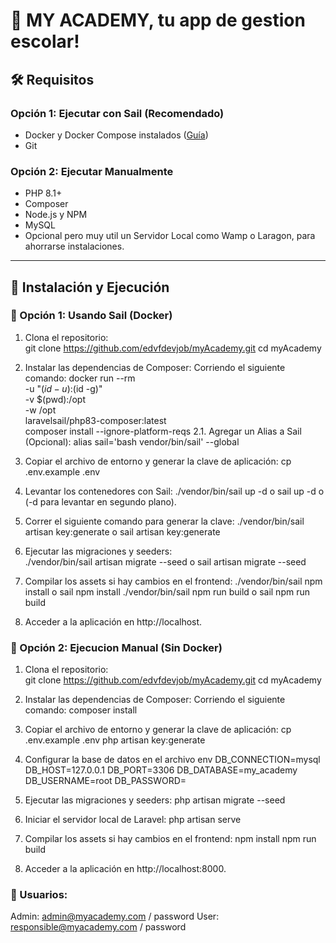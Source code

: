 # 🚀 MY ACADEMY, tu app de gestion escolar!  

## 🛠️ Requisitos  

### **Opción 1: Ejecutar con Sail (Recomendado)**
- Docker y Docker Compose instalados ([Guía](https://docs.docker.com/engine/install/))  
- Git  

### **Opción 2: Ejecutar Manualmente**
- PHP 8.1+  
- Composer  
- Node.js y NPM  
- MySQL
- Opcional pero muy util un Servidor Local como Wamp o Laragon, para ahorrarse instalaciones.  

---

## 🚀 Instalación y Ejecución  

### **🔹 Opción 1: Usando Sail (Docker)**
1. Clona el repositorio:  
   git clone https://github.com/edvfdevjob/myAcademy.git
   cd myAcademy
2. Instalar las dependencias de Composer:
    Corriendo el siguiente comando:
   docker run --rm \
    -u "$(id -u):$(id -g)" \
    -v $(pwd):/opt \
    -w /opt \
    laravelsail/php83-composer:latest \
    composer install --ignore-platform-reqs
2.1. Agregar un Alias a Sail (Opcional):
    alias sail='bash vendor/bin/sail' --global

3. Copiar el archivo de entorno y generar la clave de aplicación:
   cp .env.example .env
4. Levantar los contenedores con Sail: 
   ./vendor/bin/sail up -d o sail up -d o (-d para levantar en segundo plano).
5. Correr el siguiente comando para generar la clave: 
    ./vendor/bin/sail artisan key:generate o sail artisan key:generate
6. Ejecutar las migraciones y seeders:  
   ./vendor/bin/sail artisan migrate --seed o sail artisan migrate --seed
7. Compilar los assets si hay cambios en el frontend:
    ./vendor/bin/sail npm install o sail npm install
    ./vendor/bin/sail npm run build o sail npm run build
8. Acceder a la aplicación en http://localhost.

### **🔹 Opción 2: Ejecucion Manual (Sin Docker)**
1. Clona el repositorio:  
   git clone https://github.com/edvfdevjob/myAcademy.git
   cd myAcademy
2. Instalar las dependencias de Composer:
    Corriendo el siguiente comando:
    composer install

3. Copiar el archivo de entorno y generar la clave de aplicación:
   cp .env.example .env
    php artisan key:generate
4. Configurar la base de datos en el archivo env
    DB_CONNECTION=mysql
    DB_HOST=127.0.0.1
    DB_PORT=3306
    DB_DATABASE=my_academy
    DB_USERNAME=root
    DB_PASSWORD=
5. Ejecutar las migraciones y seeders:
    php artisan migrate --seed
6. Iniciar el servidor local de Laravel:
    php artisan serve
7. Compilar los assets si hay cambios en el frontend:
    npm install
    npm run build
8. Acceder a la aplicación en http://localhost:8000.

### **🔹 Usuarios:**
Admin: admin@myacademy.com / password
User: responsible@myacademy.com / password